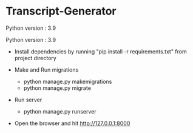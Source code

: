 # Transcript-Generator
Python version : 3.9

Python version : 3.9

- Install dependencies by running "pip install -r requirements.txt" from project directory
- Make and Run migrations
  - python manage.py makemigrations
  - python manage.py migrate
 
 - Run server
   - python manage.py runserver
 
 - Open the browser and hit http://127.0.0.1:8000

